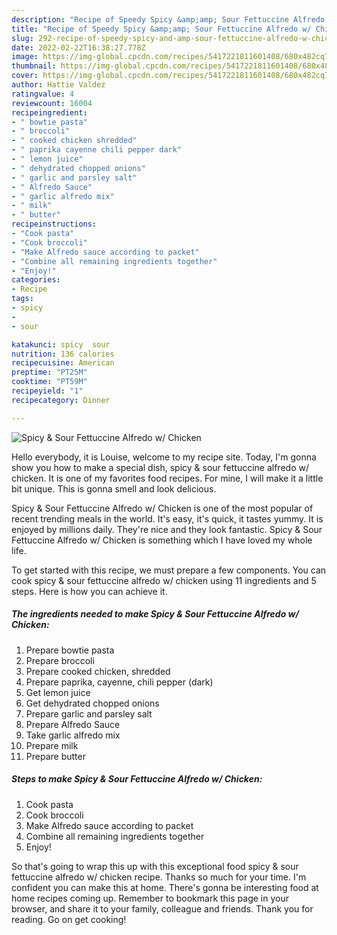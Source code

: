 ```yaml
---
description: "Recipe of Speedy Spicy &amp;amp; Sour Fettuccine Alfredo w/ Chicken"
title: "Recipe of Speedy Spicy &amp;amp; Sour Fettuccine Alfredo w/ Chicken"
slug: 292-recipe-of-speedy-spicy-and-amp-sour-fettuccine-alfredo-w-chicken
date: 2022-02-22T16:38:27.778Z
image: https://img-global.cpcdn.com/recipes/5417221811601408/680x482cq70/spicy-sour-fettuccine-alfredo-w-chicken-recipe-main-photo.jpg
thumbnail: https://img-global.cpcdn.com/recipes/5417221811601408/680x482cq70/spicy-sour-fettuccine-alfredo-w-chicken-recipe-main-photo.jpg
cover: https://img-global.cpcdn.com/recipes/5417221811601408/680x482cq70/spicy-sour-fettuccine-alfredo-w-chicken-recipe-main-photo.jpg
author: Hattie Valdez
ratingvalue: 4
reviewcount: 16004
recipeingredient:
- " bowtie pasta"
- " broccoli"
- " cooked chicken shredded"
- " paprika cayenne chili pepper dark"
- " lemon juice"
- " dehydrated chopped onions"
- " garlic and parsley salt"
- " Alfredo Sauce"
- " garlic alfredo mix"
- " milk"
- " butter"
recipeinstructions:
- "Cook pasta"
- "Cook broccoli"
- "Make Alfredo sauce according to packet"
- "Combine all remaining ingredients together"
- "Enjoy!"
categories:
- Recipe
tags:
- spicy
- 
- sour

katakunci: spicy  sour 
nutrition: 136 calories
recipecuisine: American
preptime: "PT25M"
cooktime: "PT59M"
recipeyield: "1"
recipecategory: Dinner

---
```



![Spicy &amp; Sour Fettuccine Alfredo w/ Chicken](https://img-global.cpcdn.com/recipes/5417221811601408/680x482cq70/spicy-sour-fettuccine-alfredo-w-chicken-recipe-main-photo.jpg)

Hello everybody, it is Louise, welcome to my recipe site. Today, I'm gonna show you how to make a special dish, spicy &amp; sour fettuccine alfredo w/ chicken. It is one of my favorites food recipes. For mine, I will make it a little bit unique. This is gonna smell and look delicious.

Spicy &amp; Sour Fettuccine Alfredo w/ Chicken is one of the most popular of recent trending meals in the world. It's easy, it's quick, it tastes yummy. It is enjoyed by millions daily. They're nice and they look fantastic. Spicy &amp; Sour Fettuccine Alfredo w/ Chicken is something which I have loved my whole life.




To get started with this recipe, we must prepare a few components. You can cook spicy &amp; sour fettuccine alfredo w/ chicken using 11 ingredients and 5 steps. Here is how you can achieve it.

<!--inarticleads1-->

##### The ingredients needed to make Spicy &amp; Sour Fettuccine Alfredo w/ Chicken:

1. Prepare  bowtie pasta
1. Prepare  broccoli
1. Prepare  cooked chicken, shredded
1. Prepare  paprika, cayenne, chili pepper (dark)
1. Get  lemon juice
1. Get  dehydrated chopped onions
1. Prepare  garlic and parsley salt
1. Prepare  Alfredo Sauce
1. Take  garlic alfredo mix
1. Prepare  milk
1. Prepare  butter




<!--inarticleads2-->

##### Steps to make Spicy &amp; Sour Fettuccine Alfredo w/ Chicken:

1. Cook pasta
1. Cook broccoli
1. Make Alfredo sauce according to packet
1. Combine all remaining ingredients together
1. Enjoy!




So that's going to wrap this up with this exceptional food spicy &amp; sour fettuccine alfredo w/ chicken recipe. Thanks so much for your time. I'm confident you can make this at home. There's gonna be interesting food at home recipes coming up. Remember to bookmark this page in your browser, and share it to your family, colleague and friends. Thank you for reading. Go on get cooking!
